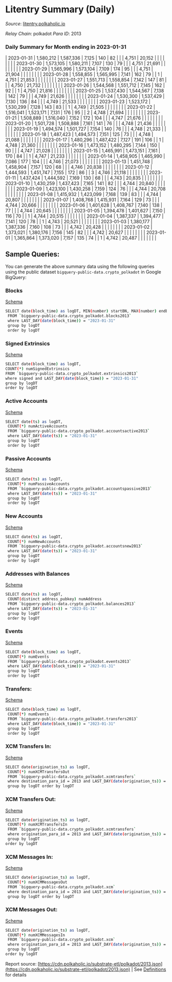 # Litentry Summary (Daily)

_Source_: [litentry.polkaholic.io](https://litentry.polkaholic.io)

*Relay Chain*: polkadot
*Para ID*: 2013



### Daily Summary for Month ending in 2023-01-31


| 2023-01-31 | 1,580,212 | 1,587,336 | 7,125 | 140 | 82 |  |  | 4,751 | 20,152 |   |   |   |  |  |  |
| 2023-01-30 | 1,573,105 | 1,580,211 | 7,107 | 130 | 79 |  |  | 4,751 | 21,691 |   |   |   |  |  |  |
| 2023-01-29 | 1,565,996 | 1,573,104 | 7,109 | 174 | 95 |  |  | 4,751 | 21,904 |   |   |   |  |  |  |
| 2023-01-28 | 1,558,855 | 1,565,995 | 7,141 | 162 | 79 |  | 1 | 4,751 | 21,853 |   |   |   |  |  |  |
| 2023-01-27 | 1,551,713 | 1,558,854 | 7,142 | 147 | 81 |  |  | 4,750 | 21,732 |   |   |   |  |  |  |
| 2023-01-26 | 1,544,568 | 1,551,712 | 7,145 | 162 | 92 |  | 1 | 4,750 | 21,816 |   |   |   |  |  |  |
| 2023-01-25 | 1,537,430 | 1,544,567 | 7,138 | 142 | 79 |  |  | 4,749 | 21,626 |   |   |   |  |  |  |
| 2023-01-24 | 1,530,300 | 1,537,429 | 7,130 | 136 | 84 |  |  | 4,749 | 21,533 |   |   |   |  |  |  |
| 2023-01-23 | 1,523,172 | 1,530,299 | 7,128 | 143 | 83 |  | 1 | 4,749 | 21,505 |   |   |   |  |  |  |
| 2023-01-22 | 1,516,041 | 1,523,171 | 7,131 | 176 | 95 |  | 2 | 4,748 | 21,694 |   |   |   |  |  |  |
| 2023-01-21 | 1,508,889 | 1,516,040 | 7,152 | 172 | 104 |  |  | 4,747 | 21,676 |   |   |   |  |  |  |
| 2023-01-20 | 1,501,728 | 1,508,888 | 7,161 | 141 | 76 |  |  | 4,748 | 21,436 |   |   |   |  |  |  |
| 2023-01-19 | 1,494,574 | 1,501,727 | 7,154 | 140 | 76 |  |  | 4,748 | 21,333 |   |   |   |  |  |  |
| 2023-01-18 | 1,487,423 | 1,494,573 | 7,151 | 125 | 73 |  |  | 4,748 | 21,088 |   |   |   |  |  |  |
| 2023-01-17 | 1,480,296 | 1,487,422 | 7,127 | 191 | 106 |  | 1 | 4,748 | 21,360 |   |   |   |  |  |  |
| 2023-01-16 | 1,473,152 | 1,480,295 | 7,144 | 150 | 90 |  |  | 4,747 | 21,028 |   |   |   |  |  |  |
| 2023-01-15 | 1,465,991 | 1,473,151 | 7,161 | 170 | 84 |  | 1 | 4,747 | 21,233 |   |   |   |  |  |  |
| 2023-01-14 | 1,458,905 | 1,465,990 | 7,086 | 177 | 104 |  |  | 4,746 | 21,073 |   |   |   |  |  |  |
| 2023-01-13 | 1,451,748 | 1,458,904 | 7,157 | 120 | 68 |  |  | 4,746 | 20,838 |   |   |   |  |  |  |
| 2023-01-12 | 1,444,593 | 1,451,747 | 7,155 | 172 | 86 |  | 3 | 4,746 | 21,118 |   |   |   |  |  |  |
| 2023-01-11 | 1,437,424 | 1,444,592 | 7,169 | 130 | 68 |  |  | 4,743 | 20,835 |   |   |   |  |  |  |
| 2023-01-10 | 1,430,259 | 1,437,423 | 7,165 | 141 | 82 |  |  | 4,744 | 20,840 |   |   |   |  |  |  |
| 2023-01-09 | 1,423,100 | 1,430,258 | 7,159 | 124 | 76 |  |  | 4,744 | 20,708 |   |   |   |  |  |  |
| 2023-01-08 | 1,415,932 | 1,423,099 | 7,168 | 139 | 83 |  |  | 4,744 | 20,807 |   |   |   |  |  |  |
| 2023-01-07 | 1,408,768 | 1,415,931 | 7,164 | 129 | 73 |  |  | 4,744 | 20,666 |   |   |   |  |  |  |
| 2023-01-06 | 1,401,628 | 1,408,767 | 7,140 | 138 | 77 |  |  | 4,744 | 20,645 |   |   |   |  |  |  |
| 2023-01-05 | 1,394,478 | 1,401,627 | 7,150 | 116 | 70 |  | 1 | 4,744 | 20,515 |   |   |   |  |  |  |
| 2023-01-04 | 1,387,337 | 1,394,477 | 7,141 | 120 | 78 |  | 1 | 4,743 | 20,521 |   |   |   |  |  |  |
| 2023-01-03 | 1,380,177 | 1,387,336 | 7,160 | 108 | 73 |  |  | 4,742 | 20,428 |   |   |   |  |  |  |
| 2023-01-02 | 1,373,021 | 1,380,176 | 7,156 | 145 | 82 |  |  | 4,742 | 20,627 |   |   |   |  |  |  |
| 2023-01-01 | 1,365,864 | 1,373,020 | 7,157 | 135 | 74 |  | 1 | 4,742 | 20,487 |   |   |   |  |  |  |

## Sample Queries:
You can generate the above summary data using the following queries using the public dataset `bigquery-public-data.crypto_polkadot` in Google BigQuery:


### Blocks 

[Schema](https://github.com/colorfulnotion/substrate-etl/blob/main/schema/blocks.json)

```bash
SELECT date(block_time) as logDT, MIN(number) startBN, MAX(number) endBN, COUNT(*) numBlocks 
 FROM `bigquery-public-data.crypto_polkadot.blocks2013`  
 where LAST_DAY(date(block_time)) = "2023-01-31" 
 group by logDT 
 order by logDT
```

### Signed Extrinsics 

[Schema](https://github.com/colorfulnotion/substrate-etl/blob/main/schema/extrinsics.json)

```bash
SELECT date(block_time) as logDT, 
COUNT(*) numSignedExtrinsics 
FROM `bigquery-public-data.crypto_polkadot.extrinsics2013`  
where signed and LAST_DAY(date(block_time)) = "2023-01-31" 
group by logDT 
order by logDT
```

### Active Accounts 

[Schema](https://github.com/colorfulnotion/substrate-etl/blob/main/schema/accountsactive.json)

```bash
SELECT date(ts) as logDT, 
 COUNT(*) numActiveAccounts 
 FROM `bigquery-public-data.crypto_polkadot.accountsactive2013` 
 where LAST_DAY(date(ts)) = "2023-01-31" 
 group by logDT 
 order by logDT
```

### Passive Accounts 

[Schema](https://github.com/colorfulnotion/substrate-etl/blob/main/schema/accountspassive.json)

```bash
SELECT date(ts) as logDT, 
 COUNT(*) numPassiveAccounts 
 FROM `bigquery-public-data.crypto_polkadot.accountspassive2013` 
 where LAST_DAY(date(ts)) = "2023-01-31" 
 group by logDT 
 order by logDT
```

### New Accounts 

[Schema](https://github.com/colorfulnotion/substrate-etl/blob/main/schema/accountsnew.json)

```bash
SELECT date(ts) as logDT, 
 COUNT(*) numNewAccounts 
 FROM `bigquery-public-data.crypto_polkadot.accountsnew2013` 
 where LAST_DAY(date(ts)) = "2023-01-31" 
 group by logDT
 order by logDT
```

### Addresses with Balances 

[Schema](https://github.com/colorfulnotion/substrate-etl/blob/main/schema/balances.json)

```bash
SELECT date(ts) as logDT,
 COUNT(distinct address_pubkey) numAddress 
 FROM `bigquery-public-data.crypto_polkadot.balances2013` 
 where LAST_DAY(date(ts)) = "2023-01-31" 
 group by logDT 
 order by logDT
```

### Events 

[Schema](https://github.com/colorfulnotion/substrate-etl/blob/main/schema/events.json)

```bash
SELECT date(block_time) as logDT, 
 COUNT(*) numEvents 
 FROM `bigquery-public-data.crypto_polkadot.events2013` 
 where LAST_DAY(date(block_time)) = "2023-01-31" 
 group by logDT 
 order by logDT
```

### Transfers:

[Schema](https://github.com/colorfulnotion/substrate-etl/blob/main/schema/transfers.json)

```bash
SELECT date(block_time) as logDT, 
 COUNT(*) numEvents 
 FROM `bigquery-public-data.crypto_polkadot.transfers2013` 
 where LAST_DAY(date(block_time)) = "2023-01-31" 
 group by logDT 
 order by logDT
```

### XCM Transfers In: 

[Schema](https://github.com/colorfulnotion/substrate-etl/blob/main/schema/xcmtransfers.json)

```bash
SELECT date(origination_ts) as logDT, 
 COUNT(*) numXCMTransfersOut 
 FROM `bigquery-public-data.crypto_polkadot.xcmtransfers` 
 where destination_para_id = 2013 and LAST_DAY(date(origination_ts)) = "2023-01-31" 
 group by logDT order by logDT
```

### XCM Transfers Out: 

[Schema](https://github.com/colorfulnotion/substrate-etl/blob/main/schema/xcmtransfers.json)

```bash
SELECT date(origination_ts) as logDT, 
 COUNT(*) numXCMTransfersIn 
 FROM `bigquery-public-data.crypto_polkadot.xcmtransfers` 
 where origination_para_id = 2013 and LAST_DAY(date(origination_ts)) = "2023-01-31" 
 group by logDT 
order by logDT
```

### XCM Messages In: 

[Schema](https://github.com/colorfulnotion/substrate-etl/blob/main/schema/xcm.json)

```bash
SELECT date(origination_ts) as logDT, 
 COUNT(*) numXCMMessagesOut 
 FROM `bigquery-public-data.crypto_polkadot.xcm` 
 where destination_para_id = 2013 and LAST_DAY(date(origination_ts)) = "2023-01-31" 
 group by logDT order by logDT
```

### XCM Messages Out: 

[Schema](https://github.com/colorfulnotion/substrate-etl/blob/main/schema/xcm.json)

```bash
SELECT date(origination_ts) as logDT, 
 COUNT(*) numXCMMessagesIn 
 FROM `bigquery-public-data.crypto_polkadot.xcm` 
 where origination_para_id = 2013 and LAST_DAY(date(origination_ts)) = "2023-01-31" 
 group by logDT 
order by logDT
```


Report source: [https://cdn.polkaholic.io/substrate-etl/polkadot/2013.json](https://cdn.polkaholic.io/substrate-etl/polkadot/2013.json) | See [Definitions](/DEFINITIONS.md) for details
